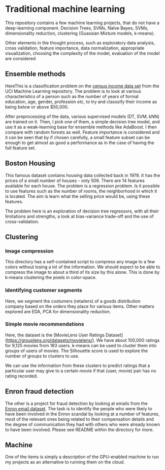 # Traditional machine learning

This repository contains a few machine learning projects, that do not
have a deep-learning component. Decision Trees, SVMs, Naïve Bayes,
SVMs, dimensionality reduction, clustering (Guassian Mixture models,
k-means).

Other elements in the thought process, such as exploratory data
analysis, cross validation, feature importance, data normalization, appropriate
visualization, choosing the complexity of the model, evaluation of the
model are considered

## Ensemble methods

HereThis is a classification problem on the [census income data
set](https://archive.ics.uci.edu/ml/datasets/Census+Income) from the
UCI Machine Learning repository.  The problem is to look at various
characteristics of a person such as the number of years of formal
education, age, gender, profession *etc*, to try and classsify their
income as being below or above $50,000.

After preprocessing of the data, various supervised models (DT, SVM,
kNN) are trained on it.  Then, I pick one of them, a simple decision
tree model, and use it as a weak-learning base for ensemble methods
like AdaBoost.  I then compare with random forests as well.  Feature
importance is considered and it can be seen that by if chosen
carefully, a small feature subset can be enough to get almost as good
a performance as in the case of having the full feature set.

## Boston Housing

This famous dataset contains housing data collected back in 1978.  It
has the prices of a small number of houses - only 506.  There are 14
features available for each house.  The problem is a regression
problem.  Is it possible to use features such as the number of rooms,
the neighborhood in which it is located.  The aim is learn what the
selling price would be, using these features.

The problem here is an exploration of decision tree regressors, with
all their limitations and strengths, a look at bias-variance trade-off
and the use of cross-validation.

## Clustering

### Image compression
This directory has a self-contained script to
compress any image to a few colors without losing a lot of the
information.  We should expect to be able to compress the image to
about a third of its size by this alone.  This is done by k-means
clustering the pixels in color-space.

### Identifying customer segments

Here, we segment the costumers (retailers) of a goods distribution
company based on the orders they place for various items.  Other
matters explored are EDA, PCA for dimensionality reduction.

### Simple movie recommendations

Here, the dataset is the [MovieLens User Ratings Dataset]
(https://grouplens.org/datasets/movielens/).  We have about 100,000
ratings for 9,125 movies from 183 users. k-means can be used to
cluster them into groups of users of movies. The Silhouette score is
used to explore the number of groups to clusters to use.

We can use the information from these clusters to predict ratings that
a particular user may give to a certain movie if that (user, movie)
pair has no rating recorded.

## Enron fraud detection

The other is a project for fraud detection by looking at emails from
the [Enron email dataset](https://www.cs.cmu.edu/~./enron/). The task
is to identify the people who were likely to have been involved in the
Enron scandal by looking at a number of features, most of the relevant
ones being related to their compensation details and the degree of
communication they had with others who were already known to have been
involved. Please see README within the directory for more.

## Machine

One of the items is simply a description of the GPU-enabled machine
to run my projects as an alternative to running them on the cloud.
